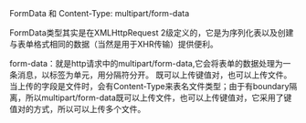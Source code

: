 FormData 和 Content-Type: multipart/form-data

FormData类型其实是在XMLHttpRequest 2级定义的，它是为序列化表以及创建与表单格式相同的数据（当然是用于XHR传输）提供便利。

form-data：就是http请求中的multipart/form-data,它会将表单的数据处理为一条消息，以标签为单元，用分隔符分开。
既可以上传键值对，也可以上传文件。
当上传的字段是文件时，会有Content-Type来表名文件类型；由于有boundary隔离，所以multipart/form-data既可以上传文件，也可以上传键值对，它采用了键值对的方式，所以可以上传多个文件。

